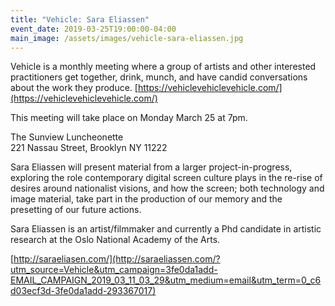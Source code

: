 ```yaml
---
title: "Vehicle: Sara Eliassen"
event_date: 2019-03-25T19:00:00-04:00
main_image: /assets/images/vehicle-sara-eliassen.jpg
---
```


Vehicle is a monthly meeting where a group of artists and other interested
practitioners get together, drink, munch, and have candid conversations about
the work they produce.
[https://vehiclevehiclevehicle.com/](https://vehiclevehiclevehicle.com/)

This meeting will take place on Monday March 25 at 7pm.

The Sunview Luncheonette<br>
221 Nassau Street, Brooklyn NY 11222

Sara Eliassen will present material from a larger project-in-progress,
exploring the role contemporary digital screen culture plays in the re-rise
of desires around nationalist visions, and how the screen; both technology
and image material, take part in the production of our memory and the
presetting of our future actions.

Sara Eliassen is an artist/filmmaker and currently a Phd candidate in
artistic research at the Oslo National Academy of the Arts.

[http://saraeliasen.com/](http://saraeliassen.com/?utm_source=Vehicle&utm_campaign=3fe0da1add-EMAIL_CAMPAIGN_2019_03_11_03_29&utm_medium=email&utm_term=0_c6d03ecf3d-3fe0da1add-293367017)
